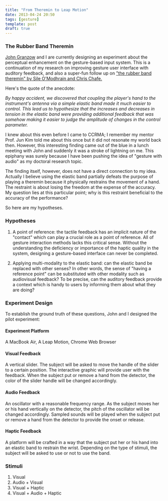 ```yaml
---
title: "From Theremin to Leap Motion"
date: 2013-04-24 20:50
tags: [gesture]
template: post
draft: true
---
```


### The Rubber Band Theremin

[John Granzow][1] and I are currently designing an experiment about the perceptual enhancement on the gesture-based input system. This is a continuation of my research on improving gesture user interface with auditory feedback, and also a super-fun follow up on ["the rubber band theremin" by Sile O'Modhrain and Chris Chafe.][2]

Here's the quote of the anecdote:

_By happy accident, we discovered that coupling the player's hand to the instrument's antenna via a simple elastic band made it much easier to control. This lead us to hypothesize that the increases and decreases in tension in the elastic band were providing additional feedback that was somehow making it easier to judge the amplitude of changes in the control parameter._

I knew about this even before I came to CCRMA; I remember my mentor Prof. Jun Kim told me about this once but it did not resonate my world back then. However, this interesting finding came out of the blue in a lunch meeting with John and suddenly it was a stroke of lightning on me. This epiphany was surely because I have been pushing the idea of "gesture with audio" as my doctoral research topic.

The finding itself, however, does not have a direct connection to my idea. Actually I believe using the elastic band partially defeats the purpose of playing a theremin because it physically restrains the movement of a hand. The restraint is about losing the freedom at the expense of the accuracy. My question lies at this particular point; why is this restraint beneficial to the accuracy of the performance?

So here are my hypotheses.

### Hypotheses

1. A point of reference: the tactile feedback has an implicit nature of the "contact" which can play a crucial role as a point of reference. All of gesture interaction methods lacks this critical sense. Without the understanding the deficiency or importance of the haptic quality in the system, designing a gesture-based interface can never be completed.

2. Applying multi-modality to the elastic band: can the elastic band be replaced with other senses? In other words, the sense of "having a reference point" can be substituted with other modality such as audiovisual feedback? To be precise, can the auditory feedback provide a context which is handy to users by informing them about what they are doing?

### Experiment Design

To establish the ground truth of these questions, John and I designed the pilot experiment:

#### Experiment Platform

A MacBook Air, A Leap Motion, Chrome Web Browser

#### Visual Feedback

A vertical slider. The subject will be asked to move the handle of the slider to a certain position. The interactive graphic will provide user with the feedback. When the subject put or remove a hand from the detector, the color of the slider handle will be changed accordingly.

#### Audio Feedback

An oscillator with a reasonable frequency range. As the subject moves her or his hand vertically on the detector, the pitch of the oscillator will be changed accordingly. Sampled sounds will be played when the subject put or remove a hand from the detector to provide the onset or release.

#### Haptic Feedback

A platform will be crafted in a way that the subject put her or his hand into an elastic band to restrain the wrist. Depending on the type of stimuli, the subject will be asked to use or not to use the band.

### Stimuli

1. Visual
2. Audio + Visual
3. Visual + Haptic
4. Visual + Audio + Haptic


[1]: https://ccrma.stanford.edu/~granzow/
[2]: https://ccrma.stanford.edu/~cc/misc-papers/isora2000.ps